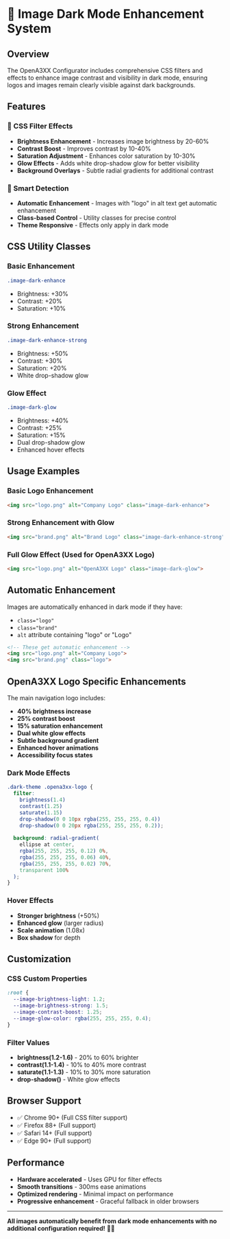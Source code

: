 # 🌙 Image Dark Mode Enhancement System

## Overview
The OpenA3XX Configurator includes comprehensive CSS filters and effects to enhance image contrast and visibility in dark mode, ensuring logos and images remain clearly visible against dark backgrounds.

## Features

### 🎨 CSS Filter Effects
- **Brightness Enhancement** - Increases image brightness by 20-60%
- **Contrast Boost** - Improves contrast by 10-40%
- **Saturation Adjustment** - Enhances color saturation by 10-30%
- **Glow Effects** - Adds white drop-shadow glow for better visibility
- **Background Overlays** - Subtle radial gradients for additional contrast

### 🎯 Smart Detection
- **Automatic Enhancement** - Images with "logo" in alt text get automatic enhancement
- **Class-based Control** - Utility classes for precise control
- **Theme Responsive** - Effects only apply in dark mode

## CSS Utility Classes

### Basic Enhancement
```css
.image-dark-enhance
```
- Brightness: +30%
- Contrast: +20%
- Saturation: +10%

### Strong Enhancement
```css
.image-dark-enhance-strong
```
- Brightness: +50%
- Contrast: +30%
- Saturation: +20%
- White drop-shadow glow

### Glow Effect
```css
.image-dark-glow
```
- Brightness: +40%
- Contrast: +25%
- Saturation: +15%
- Dual drop-shadow glow
- Enhanced hover effects

## Usage Examples

### Basic Logo Enhancement
```html
<img src="logo.png" alt="Company Logo" class="image-dark-enhance">
```

### Strong Enhancement with Glow
```html
<img src="brand.png" alt="Brand Logo" class="image-dark-enhance-strong">
```

### Full Glow Effect (Used for OpenA3XX Logo)
```html
<img src="logo.png" alt="OpenA3XX Logo" class="image-dark-glow">
```

## Automatic Enhancement
Images are automatically enhanced in dark mode if they have:
- `class="logo"`
- `class="brand"`
- `alt` attribute containing "logo" or "Logo"

```html
<!-- These get automatic enhancement -->
<img src="logo.png" alt="Company Logo">
<img src="brand.png" class="logo">
```

## OpenA3XX Logo Specific Enhancements

The main navigation logo includes:
- **40% brightness increase**
- **25% contrast boost**
- **15% saturation enhancement**
- **Dual white glow effects**
- **Subtle background gradient**
- **Enhanced hover animations**
- **Accessibility focus states**

### Dark Mode Effects
```scss
.dark-theme .opena3xx-logo {
  filter: 
    brightness(1.4)
    contrast(1.25)
    saturate(1.15)
    drop-shadow(0 0 10px rgba(255, 255, 255, 0.4))
    drop-shadow(0 0 20px rgba(255, 255, 255, 0.2));
    
  background: radial-gradient(
    ellipse at center,
    rgba(255, 255, 255, 0.12) 0%,
    rgba(255, 255, 255, 0.06) 40%,
    rgba(255, 255, 255, 0.02) 70%,
    transparent 100%
  );
}
```

### Hover Effects
- **Stronger brightness** (+50%)
- **Enhanced glow** (larger radius)
- **Scale animation** (1.08x)
- **Box shadow** for depth

## Customization

### CSS Custom Properties
```css
:root {
  --image-brightness-light: 1.2;
  --image-brightness-strong: 1.5;
  --image-contrast-boost: 1.25;
  --image-glow-color: rgba(255, 255, 255, 0.4);
}
```

### Filter Values
- **brightness(1.2-1.6)** - 20% to 60% brighter
- **contrast(1.1-1.4)** - 10% to 40% more contrast
- **saturate(1.1-1.3)** - 10% to 30% more saturation
- **drop-shadow()** - White glow effects

## Browser Support
- ✅ Chrome 90+ (Full CSS filter support)
- ✅ Firefox 88+ (Full support)
- ✅ Safari 14+ (Full support)
- ✅ Edge 90+ (Full support)

## Performance
- **Hardware accelerated** - Uses GPU for filter effects
- **Smooth transitions** - 300ms ease animations
- **Optimized rendering** - Minimal impact on performance
- **Progressive enhancement** - Graceful fallback in older browsers

---

**All images automatically benefit from dark mode enhancements with no additional configuration required!** 🌙✨ 
